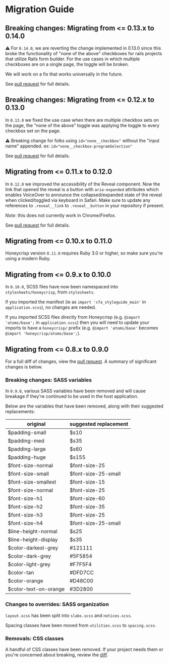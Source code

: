 # Migration Guide

## Breaking changes: Migrating from <= 0.13.x to 0.14.0
⚠️ For `0.14.0`, we are reverting the change implemented in 0.13.0 since this broke the functionality of "none of the above" checkboxes for rails projects that utilize Rails form builder. For the use cases in which multiple checkboxes are on a single page, the toggle will be broken.

We will work on a fix that works universally in the future.

See [pull request](https://github.com/codeforamerica/honeycrisp-gem/pull/331/files) for full details.

## Breaking changes: Migrating from <= 0.12.x to 0.13.0
In `0.13.0` we fixed the use case when there are multiple checkbox sets on the page, the "none of the above" toggle was applying the toggle to every checkbox set on the page.

⚠️ Breaking change for folks using `id="none__checkbox"` without the "input name" appended. ex: `id="none__checkbox-programSelection"`

See [pull request](https://github.com/codeforamerica/honeycrisp-gem/pull/320/files) for full details.

## Migrating from <= 0.11.x to 0.12.0
In `0.12.0` we improved the accessibility of the Reveal component. Now the link that opened the reveal is a button with `aria-expanded` attributes which enables VoiceOver to announce the collapsed/expanded state of the reveal when clicked/toggled via keyboard in Safari.
Make sure to update any references to `.reveal__link` to `.reveal__button` in your repository if present.

*Note*: this does not currently work in Chrome/Firefox.

See [pull request](https://github.com/codeforamerica/honeycrisp-gem/pull/317/files) for full details.

## Migrating from <= 0.10.x to 0.11.0
Honeycrisp version `0.11.0` requires Ruby 3.0 or higher, so make sure you're
using a modern Ruby.

## Migrating from <= 0.9.x to 0.10.0

In `0.10.0`, SCSS files have now been namespaced into `stylesheets/honeycrisp`, from `stylesheets`.

If you imported the manifest (ie as `import 'cfa_styleguide_main'` in `application.scss`), no changes are needed.

If you imported SCSS files directly from Honeycrisp (e.g. `@import 'atoms/base';` in `application.scss`) then you will need to update your imports to have a `honeycrisp/` prefix (e.g. `@import 'atoms/base'` becomes `@import 'honeycrisp/atoms/base';`).

## Migrating from <= 0.8.x to 0.9.0

For a full diff of changes, view the [pull request](https://github.com/codeforamerica/honeycrisp-gem/pull/123/files). A summary of significant changes is below.

### Breaking changes: SASS variables
In `0.9.0`, various SASS variables have been removed and will cause breakage if they're continued to be used in the host application.

Below are the variables that have been removed, along with their suggested replacements:

|original|suggested replacement|
|---|---|
|$padding-small|$s10|
|$padding-med|$s35|
|$padding-large|$s60|
|$padding-huge|$s155|
|$font-size-normal|$font-size-25|
|$font-size-small|$font-size-25-small|
|$font-size-smallest|$font-size-15|
|$font-size-normal|$font-size-25|
|$font-size-h1|$font-size-60|
|$font-size-h2|$font-size-35|
|$font-size-h3|$font-size-25|
|$font-size-h4|$font-size-25-small|
|$line-height-normal|$s25|
|$line-height-display|$s35|
|$color-darkest-grey|#121111|
|$color-dark-grey|#5F5854|
|$color-light-grey|#F7F5F4|
|$color-tan|#DFD7CC|
|$color-orange|#D48C00|
|$color-text-on-orange|#3D2800|

### Changes to overrides: SASS organization
`layout.scss` has been split into `slabs.scss` and `notices.scss`.

Spacing classes have been moved from `utilities.scss` to `spacing.scss`.

### Removals: CSS classes
A handful of CSS classes have been removed. If your project needs them or you're concerned 
about breaking, review the [diff](https://github.com/codeforamerica/honeycrisp-gem/pull/123/files).
